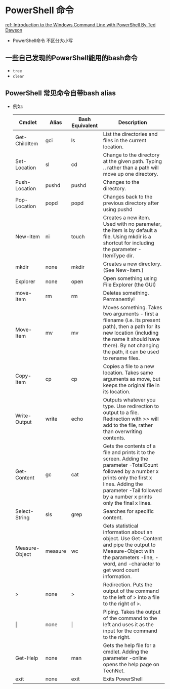 # PowerShell 命令
[ref: Introduction to the Windows Command Line with PowerShell By Ted Dawson](https://programminghistorian.org/en/lessons/intro-to-powershell#quick-reference)  
- PowerShell命令 不区分大小写  

## 一些自己发现的PowerShell能用的bash命令  
- `tree`  
- `clear`  
## PowerShell 常见命令自带bash alias  
  - 例如:  
    
    | Cmdlet | Alias | Bash Equivalent | Description |
    | ------ | ----- | --------------- | ----------- |
    | Get-ChildItem |	gci |	ls | List the directories and files in the current location. |
    | Set-Location | sl | cd | Change to the directory at the given path. Typing .. rather than a path will move up one directory. |
    | Push-Location |	pushd |	pushd |	Changes to the directory. |
    | Pop-Location | popd |	popd | Changes back to the previous directory after using pushd |
    | New-Item | ni |	touch |	Creates a new item. Used with no parameter, the item is by default a file. Using mkdir is a shortcut for including the parameter -ItemType dir. |
    | mkdir |	none | mkdir | Creates a new directory. (See New-Item.) |
    | Explorer | none |	open | Open something using File Explorer (the GUI) |
    | move-Item |	rm | rm | Deletes something. Permanently! |
    | Move-Item |	mv | mv | Moves something. Takes two arguments - first a filename (i.e. its present path), then a path for its new location (including the name it should have there). By not changing the path, it can be used to rename files. |
    | Copy-Item	| cp | cp |	Copies a file to a new location. Takes same arguments as move, but keeps the original file in its location. |
    | Write-Output | write | echo |	Outputs whatever you type. Use redirection to output to a file. Redirection with >> will add to the file, rather than overwriting contents. |
    | Get-Content | gc | cat | Gets the contents of a file and prints it to the screen. Adding the parameter -TotalCount followed by a number x prints only the first x lines. Adding the parameter -Tail followed by a number x prints only the final x lines. |
    | Select-String | sls | grep | Searches for specific content. |
    | Measure-Object | measure | wc | Gets statistical information about an object. Use Get-Content and pipe the output to Measure-Object with the parameters -line, -word, and -character to get word count information. |
    | > | none | > | Redirection. Puts the output of the command to the left of > into a file to the right of >. |
    | \| | none | \| | Piping. Takes the output of the command to the left and uses it as the input for the command to the right. |
    | Get-Help | none | man | Gets the help file for a cmdlet. Adding the parameter -online opens the help page on TechNet. |
    | exit | none | exit | Exits PowerShell |

